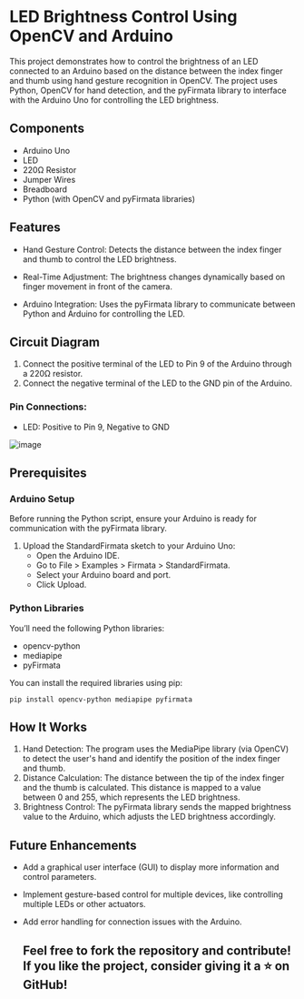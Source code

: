 # LED Brightness Control Using OpenCV and Arduino

This project demonstrates how to control the brightness of an LED connected to an Arduino based on the distance between the index finger and thumb using hand gesture recognition in OpenCV. The project uses Python, OpenCV for hand detection, and the pyFirmata library to interface with the Arduino Uno for controlling the LED brightness.


## Components
* Arduino Uno
* LED
* 220Ω Resistor
* Jumper Wires
* Breadboard
* Python (with OpenCV and pyFirmata libraries)

## Features
* Hand Gesture Control: Detects the distance between the index finger and thumb to control the LED brightness.
  
* Real-Time Adjustment: The brightness changes dynamically based on finger movement in front of the camera.
  
* Arduino Integration: Uses the pyFirmata library to communicate between Python and Arduino for controlling the LED.


## Circuit Diagram
1. Connect the positive terminal of the LED to Pin 9 of the Arduino through a 220Ω resistor.
2. Connect the negative terminal of the LED to the GND pin of the Arduino.

### Pin Connections:
* LED: Positive to Pin 9, Negative to GND

![image](https://github.com/user-attachments/assets/2c16c6d9-448c-4584-8d61-e9095bf247ca)

## Prerequisites

### Arduino Setup

Before running the Python script, ensure your Arduino is ready for communication with the pyFirmata library.

1. Upload the StandardFirmata sketch to your Arduino Uno:
     * Open the Arduino IDE.
     * Go to File > Examples > Firmata > StandardFirmata.
     * Select your Arduino board and port.
     * Click Upload.
  
 ###  Python Libraries
 You’ll need the following Python libraries:
   * opencv-python
   * mediapipe
   * pyFirmata

You can install the required libraries using pip:
```
pip install opencv-python mediapipe pyfirmata

```
     
## How It Works

1. Hand Detection: The program uses the MediaPipe library (via OpenCV) to detect the user's hand and identify the position of the index finger and thumb.
2. Distance Calculation: The distance between the tip of the index finger and the thumb is calculated. This distance is mapped to a value between 0 and 255, which represents the LED brightness.
3. Brightness Control: The pyFirmata library sends the mapped brightness value to the Arduino, which adjusts the LED brightness accordingly.

## Future Enhancements

* Add a graphical user interface (GUI) to display more information and control parameters.
* Implement gesture-based control for multiple devices, like controlling multiple LEDs or other actuators.
* Add error handling for connection issues with the Arduino.

   ## Feel free to fork the repository and contribute! If you like the project, consider giving it a ⭐ on GitHub!


